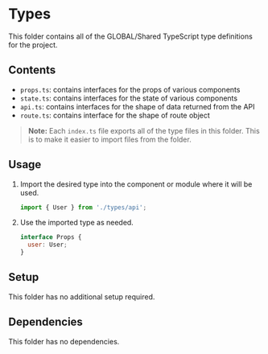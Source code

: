 # Types

This folder contains all of the GLOBAL/Shared TypeScript type definitions for the project.

## Contents

- `props.ts`: contains interfaces for the props of various components
- `state.ts`: contains interfaces for the state of various components
- `api.ts`: contains interfaces for the shape of data returned from the API
- `route.ts`: contains interface for the shape of route object

> **Note:** Each `index.ts` file exports all of the type files in this folder. This is to make it easier to import files from the folder.

## Usage

1. Import the desired type into the component or module where it will be used.

   ```javascript
   import { User } from './types/api';
   ```

2. Use the imported type as needed.
   ```javascript
   interface Props {
     user: User;
   }
   ```

## Setup

This folder has no additional setup required.

## Dependencies

This folder has no dependencies.
